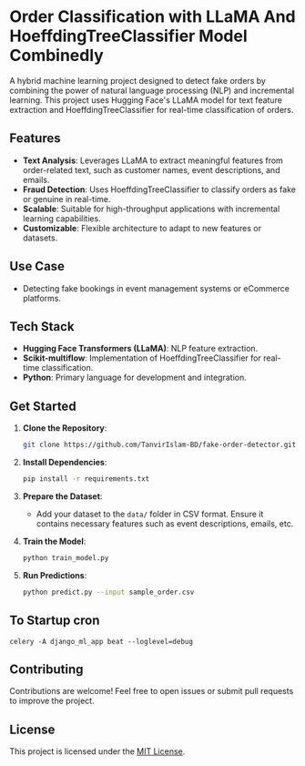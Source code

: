 # Order Classification with LLaMA And HoeffdingTreeClassifier Model Combinedly

A hybrid machine learning project designed to detect fake orders by combining the power of natural language processing (NLP) and incremental learning. This project uses Hugging Face's LLaMA model for text feature extraction and HoeffdingTreeClassifier for real-time classification of orders.

## Features

- **Text Analysis**: Leverages LLaMA to extract meaningful features from order-related text, such as customer names, event descriptions, and emails.
- **Fraud Detection**: Uses HoeffdingTreeClassifier to classify orders as fake or genuine in real-time.
- **Scalable**: Suitable for high-throughput applications with incremental learning capabilities.
- **Customizable**: Flexible architecture to adapt to new features or datasets.

## Use Case

- Detecting fake bookings in event management systems or eCommerce platforms.

## Tech Stack

- **Hugging Face Transformers (LLaMA)**: NLP feature extraction.
- **Scikit-multiflow**: Implementation of HoeffdingTreeClassifier for real-time classification.
- **Python**: Primary language for development and integration.

## Get Started

1. **Clone the Repository**:
   ```bash
   git clone https://github.com/TanvirIslam-BD/fake-order-detector.git
   
   ```

2. **Install Dependencies**:
   ```bash
   pip install -r requirements.txt
   ```

3. **Prepare the Dataset**:
   - Add your dataset to the `data/` folder in CSV format. Ensure it contains necessary features such as event descriptions, emails, etc.

4. **Train the Model**:
   ```bash
   python train_model.py
   ```

5. **Run Predictions**:
   ```bash
   python predict.py --input sample_order.csv
   ```


## To Startup cron
```
celery -A django_ml_app beat --loglevel=debug
```

## Contributing

Contributions are welcome! Feel free to open issues or submit pull requests to improve the project.

## License

This project is licensed under the [MIT License](LICENSE).


